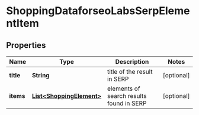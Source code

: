 

# ShoppingDataforseoLabsSerpElementItem


## Properties

| Name | Type | Description | Notes |
|------------ | ------------- | ------------- | -------------|
|**title** | **String** | title of the result in SERP |  [optional] |
|**items** | [**List&lt;ShoppingElement&gt;**](ShoppingElement.md) | elements of search results found in SERP |  [optional] |



